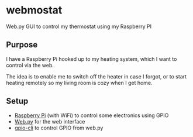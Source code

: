 webmostat
=========

Web.py GUI to control my thermostat using my Raspberry PI

Purpose
-------

I have a Raspberry Pi hooked up to my heating system, which I want to control via the web.

The idea is to enable me to switch off the heater in case I forgot, or to start heating
remotely so my living room is cozy when I get home.


Setup
-----
* [Raspberry Pi](http://www.raspberrypi.org/) (with WiFi) to control some electronics using GPIO
* [Web.py](http://webpy.org/) for the web interface
* [gpio-cli](https://github.com/drjayvee/gpio-cli) to control GPIO from web.py
